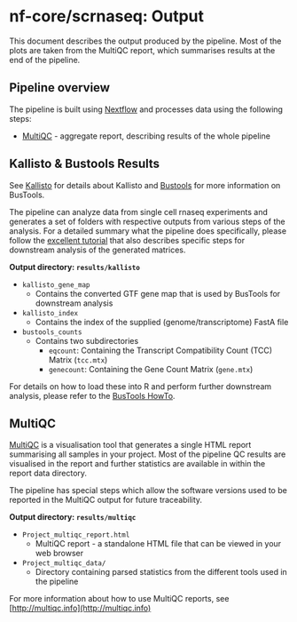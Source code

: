 # nf-core/scrnaseq: Output

This document describes the output produced by the pipeline. Most of the plots are taken from the MultiQC report, which summarises results at the end of the pipeline.

## Pipeline overview
The pipeline is built using [Nextflow](https://www.nextflow.io/)
and processes data using the following steps:

* [MultiQC](#multiqc) - aggregate report, describing results of the whole pipeline

## Kallisto & Bustools Results

See [Kallisto](https://pachterlab.github.io/kallisto/about) for details about Kallisto and [Bustools](https://bustools.github.io/) for more information on BusTools.

The pipeline can analyze data from single cell rnaseq experiments and generates a set of folders with respective outputs from various steps of the analysis. For a detailed summary what the pipeline does specifically, please follow the [excellent tutorial](https://www.kallistobus.tools/getting_started.html) that also describes specific steps for downstream analysis of the generated matrices.

**Output directory: `results/kallisto`**

* `kallisto_gene_map`
  * Contains the converted GTF gene map that is used by BusTools for downstream analysis
* `kallisto_index`
  * Contains the index of the supplied (genome/transcriptome) FastA file
* `bustools_counts`
  * Contains two subdirectories
    * `eqcount`: Containing the Transcript Compatibility Count (TCC) Matrix (`tcc.mtx`)
    * `genecount`: Containing the Gene Count Matrix (`gene.mtx`)

For details on how to load these into R and perform further downstream analysis, please refer to the [BusTools HowTo](https://github.com/BUStools/getting_started/blob/master/getting_started.ipynb).

## MultiQC

[MultiQC](http://multiqc.info) is a visualisation tool that generates a single HTML report summarising all samples in your project. Most of the pipeline QC results are visualised in the report and further statistics are available in within the report data directory.

The pipeline has special steps which allow the software versions used to be reported in the MultiQC output for future traceability.

**Output directory: `results/multiqc`**

* `Project_multiqc_report.html`
  * MultiQC report - a standalone HTML file that can be viewed in your web browser
* `Project_multiqc_data/`
  * Directory containing parsed statistics from the different tools used in the pipeline

For more information about how to use MultiQC reports, see [http://multiqc.info](http://multiqc.info)
